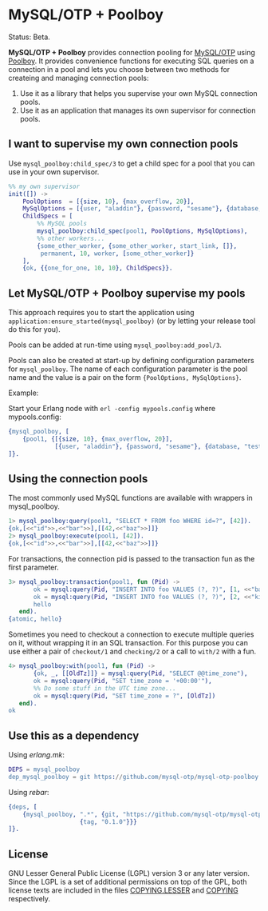 MySQL/OTP + Poolboy
===================

Status: Beta.

**MySQL/OTP + Poolboy** provides connection pooling for [MySQL/OTP](//github.com/mysql-otp/mysql-otp) using [Poolboy](//github.com/devinus/poolboy). It provides convenience functions for executing
SQL queries on a connection in a pool and lets you choose between two methods for createing
and managing connection pools:

1. Use it as a library that helps you supervise your own MySQL connection pools.
2. Use it as an application that manages its own supervisor for connection pools. 

I want to supervise my own connection pools
-------------------------------------------

Use `mysql_poolboy:child_spec/3` to get a child spec for a pool that you can use in
your own supervisor.

```Erlang
%% my own supervisor
init([]) ->
    PoolOptions  = [{size, 10}, {max_overflow, 20}],
    MySqlOptions = [{user, "aladdin"}, {password, "sesame"}, {database, "test"}],
    ChildSpecs = [
        %% MySQL pools
        mysql_poolboy:child_spec(pool1, PoolOptions, MySqlOptions),
        %% other workers...
        {some_other_worker, {some_other_worker, start_link, []},
         permanent, 10, worker, [some_other_worker]}
    ],
    {ok, {{one_for_one, 10, 10}, ChildSpecs}}.
```

Let MySQL/OTP + Poolboy supervise my pools
------------------------------------------

This approach requires you to start the application using `application:ensure_started(mysql_poolboy)` (or by letting your release tool do this for you).

Pools can be added at run-time using `mysql_poolboy:add_pool/3`.

Pools can also be created at start-up by defining configuration parameters for `mysql_poolboy`. The name of each configuration parameter is the pool name and the value is a pair on the form `{PoolOptions, MySqlOptions}`.

Example:

Start your Erlang node with `erl -config mypools.config` where mypools.config:

```Erlang
{mysql_poolboy, [
    {pool1, {[{size, 10}, {max_overflow, 20}],
             [{user, "aladdin"}, {password, "sesame"}, {database, "test"}]}
]}.
```

Using the connection pools
--------------------------

The most commonly used MySQL functions are available with wrappers in mysql_poolboy.

```Erlang
1> mysql_poolboy:query(pool1, "SELECT * FROM foo WHERE id=?", [42]).
{ok,[<<"id">>,<<"bar">>],[[42,<<"baz">>]]}
2> mysql_poolboy:execute(pool1, [42]).
{ok,[<<"id">>,<<"bar">>],[[42,<<"baz">>]]}
```

For transactions, the connection pid is passed to the transaction fun as the first parameter.

```Erlang
3> mysql_poolboy:transaction(pool1, fun (Pid) ->
       ok = mysql:query(Pid, "INSERT INTO foo VALUES (?, ?)", [1, <<"banana">>]),
       ok = mysql:query(Pid, "INSERT INTO foo VALUES (?, ?)", [2, <<"kiwi">>]),
       hello
   end).
{atomic, hello}
```

Sometimes you need to checkout a connection to execute multiple queries on it, without wrapping it in an SQL transaction. For this purpose you can use either a pair of `checkout/1` and `checking/2` or a call to `with/2` with a fun.

```Erlang
4> mysql_poolboy:with(pool1, fun (Pid) ->
       {ok, _, [[OldTz]]} = mysql:query(Pid, "SELECT @@time_zone"),
       ok = mysql:query(Pid, "SET time_zone = '+00:00'"),
       %% Do some stuff in the UTC time zone...
       ok = mysql:query(Pid, "SET time_zone = ?", [OldTz])
   end).
ok
```

Use this as a dependency
------------------------

Using *erlang.mk*:

```Erlang
DEPS = mysql_poolboy
dep_mysql_poolboy = git https://github.com/mysql-otp/mysql-otp-poolboy 0.1.0
```

Using *rebar*:

```Erlang
{deps, [
    {mysql_poolboy, ".*", {git, "https://github.com/mysql-otp/mysql-otp-poolboy",
                    {tag, "0.1.0"}}}
]}.
```

License
-------

GNU Lesser General Public License (LGPL) version 3 or any later version.
Since the LGPL is a set of additional permissions on top of the GPL, both
license texts are included in the files [COPYING.LESSER](COPYING.LESSER) and
[COPYING](COPYING) respectively.

